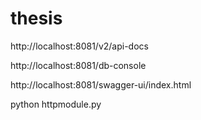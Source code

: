 # thesis

http://localhost:8081/v2/api-docs

http://localhost:8081/db-console

http://localhost:8081/swagger-ui/index.html

python httpmodule.py